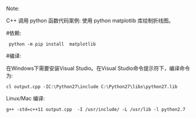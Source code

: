Note:
  
  C++ 调用 python 函数代码案例: 使用 python matplotlib 库绘制折线图。

#依赖:

     python -m pip install  matplotlib

#编译:

在Windows下需要安装Visual Studio。在Visual Studio命令提示符下，编译命令为:

    cl output.cpp -IC:\Python27\include C:\Python27\libs\python27.lib

Linux/Mac 编译:

    g++ -std=c++11 output.cpp  -I /usr/include/ -L /usr/lib -l python2.7

